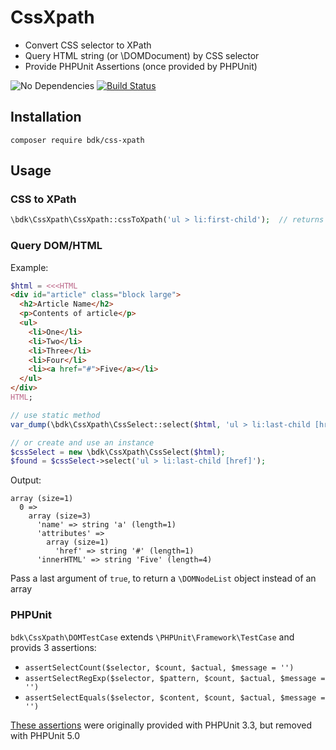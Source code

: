 CssXpath
===============

* Convert CSS selector to XPath
* Query HTML string (or \DOMDocument) by CSS selector
* Provide PHPUnit Assertions (once provided by PHPUnit)

![No Dependencies](https://img.shields.io/badge/dependencies-none-333333.svg)
[![Build Status](https://img.shields.io/travis/com/bkdotcom/CssXpath.svg)](https://travis-ci.com/bkdotcom/CssXpath)

## Installation

```
composer require bdk/css-xpath
```
## Usage

### CSS to XPath

```PHP
\bdk\CssXpath\CssXpath::cssToXpath('ul > li:first-child');	// returns '//ul/li[1]'
```
### Query DOM/HTML

Example:

```PHP
$html = <<<HTML
<div id="article" class="block large">
  <h2>Article Name</h2>
  <p>Contents of article</p>
  <ul>
    <li>One</li>
    <li>Two</li>
    <li>Three</li>
    <li>Four</li>
    <li><a href="#">Five</a></li>
  </ul>
</div>
HTML;

// use static method
var_dump(\bdk\CssXpath\CssSelect::select($html, 'ul > li:last-child [href]'));

// or create and use an instance
$cssSelect = new \bdk\CssXpath\CssSelect($html);
$found = $cssSelect->select('ul > li:last-child [href]');
```

Output:
```text
array (size=1)
  0 =>
    array (size=3)
      'name' => string 'a' (length=1)
      'attributes' =>
        array (size=1)
          'href' => string '#' (length=1)
      'innerHTML' => string 'Five' (length=4)
```

Pass a last argument of `true`, to return a `\DOMNodeList` object instead of an array

### PHPUnit

`bdk\CssXpath\DOMTestCase` extends `\PHPUnit\Framework\TestCase` and provids 3 assertions:

  * `assertSelectCount($selector, $count, $actual, $message = '')`
  * `assertSelectRegExp($selector, $pattern, $count, $actual, $message = '')`
  * `assertSelectEquals($selector, $content, $count, $actual, $message = '')`

[These assertions](https://phpunit.de/manual/3.7/en/writing-tests-for-phpunit.html#writing-tests-for-phpunit.assertions.assertSelectCount) were originally provided with PHPUnit 3.3, but removed with PHPUnit 5.0
